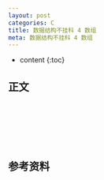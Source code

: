 ```yaml
---
layout: post
categories: C
title: 数据结构不挂科 4 数组
meta: 数据结构不挂科 4 数组
---
```

* content
{:toc}

## 正文



<br/><br/><br/><br/><br/>
## 参考资料



